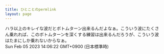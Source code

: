 ```yaml
---
title: ひとことのpermlink
layout: page
---
```

<div class="box" dt="1675573582582">
  ハラ以上のキレイな波だとボトムターン出来るんだよなぁ。こういう波にたくさん乗れれば、このボトムターンを深くする練習は出来るんだろうが、こういう波はたまにしか乗れないからなぁ。
  <div class="content is-small">Sun Feb 05 2023 14:06:22 GMT+0900 (日本標準時)</div>
</div>